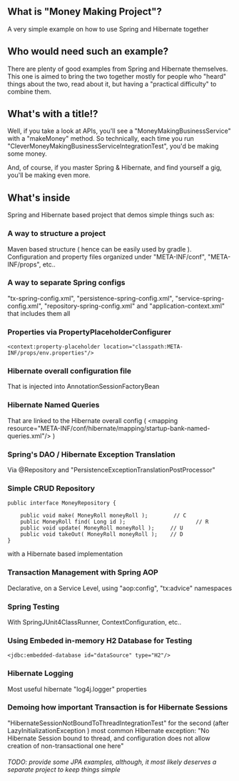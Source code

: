 ## What is "Money Making Project"? ##

A very simple example on how to use Spring and Hibernate together

## Who would need such an example? ##

There are plenty of good examples from Spring and Hibernate themselves. This one is aimed to bring the two together mostly for people who "heard" things about the two, read about it, but having a "practical difficulty" to combine them.

## What's with a title!?

Well, if you take a look at APIs, you'll see a "MoneyMakingBusinessService" with a "makeMoney" method. So technically, each time you run "CleverMoneyMakingBusinessServiceIntegrationTest", you'd be making some money.

And, of course, if you master Spring & Hibernate, and find yourself a gig, you'll be making even more.

## What's inside

Spring and Hibernate based project that demos simple things such as:

### A way to structure a project

Maven based structure ( hence can be easily used by gradle ). Configuration and property files organized under "META-INF/conf", "META-INF/props", etc..

### A way to separate Spring configs

"tx-spring-config.xml", "persistence-spring-config.xml", "service-spring-config.xml", "repository-spring-config.xml" and "application-context.xml" that includes them all

### Properties via PropertyPlaceholderConfigurer

    <context:property-placeholder location="classpath:META-INF/props/env.properties"/>

### Hibernate overall configuration file

That is injected into AnnotationSessionFactoryBean

### Hibernate Named Queries

That are linked to the Hibernate overall config ( &lt;mapping resource="META-INF/conf/hibernate/mapping/startup-bank-named-queries.xml"/&gt; )

### Spring's DAO / Hibernate Exception Translation

Via @Repository and "PersistenceExceptionTranslationPostProcessor"

### Simple CRUD Repository

	public interface MoneyRepository {

		public void make( MoneyRoll moneyRoll );        // C
		public MoneyRoll find( Long id );                      // R
		public void update( MoneyRoll moneyRoll );     // U
		public void takeOut( MoneyRoll moneyRoll );    // D
	}

with a Hibernate based implementation

### Transaction Management with Spring AOP

Declarative, on a Service Level, using "aop:config", "tx:advice" namespaces 

### Spring Testing

With SpringJUnit4ClassRunner, ContextConfiguration, etc..

### Using Embeded in-memory H2 Database for Testing

    <jdbc:embedded-database id="dataSource" type="H2"/>

### Hibernate Logging

Most useful hibernate "log4j.logger" properties

### Demoing how important Transaction is for Hibernate Sessions

"HibernateSessionNotBoundToThreadIntegrationTest" for the second (after LazyInitializationException ) most common Hibernate exception: "No Hibernate Session bound to thread, and configuration does not allow creation of non-transactional one here"


###### _TODO: provide some JPA examples, although, it most likely deserves a separate project to keep things simple_
